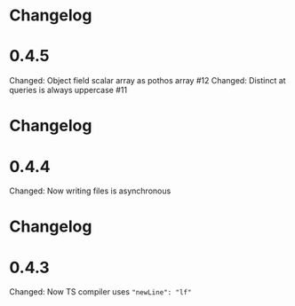 # Changelog

# 0.4.5

Changed: Object field scalar array as pothos array #12
Changed: Distinct at queries is always uppercase #11

# Changelog

# 0.4.4

Changed: Now writing files is asynchronous

# Changelog

# 0.4.3

Changed: Now TS compiler uses `"newLine": "lf"`